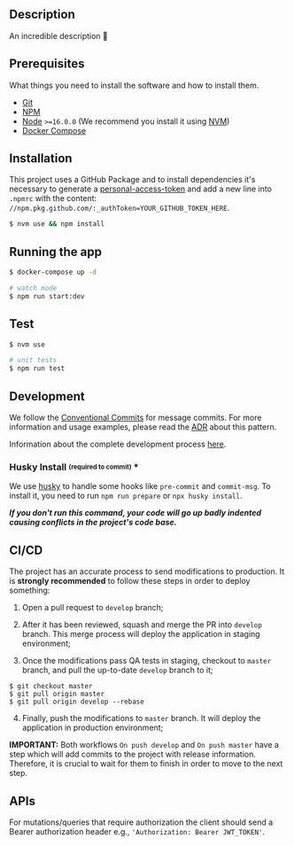 ## Description

An incredible description 🚀

## Prerequisites

What things you need to install the software and how to install them.

- [Git](https://git-scm.com/)
- [NPM](https://www.npmjs.com/)
- [Node](https://nodejs.org/en/) `>=16.0.0` (We recommend you install it using [NVM](https://github.com/nvm-sh/nvm))
- [Docker Compose](https://docs.docker.com/compose/)

## Installation

This project uses a GitHub Package and to install dependencies it's necessary to generate a [personal-access-token](https://docs.github.com/pt/authentication/keeping-your-account-and-data-secure/creating-a-personal-access-token) and add a new line into `.npmrc` with the content: `//npm.pkg.github.com/:_authToken=YOUR_GITHUB_TOKEN_HERE`.

```bash
$ nvm use && npm install
```

## Running the app

```bash
$ docker-compose up -d

# watch mode
$ npm run start:dev
```

## Test

```bash
$ nvm use

# unit tests
$ npm run test
```

## Development

We follow the [Conventional Commits](https://www.conventionalcommits.org/en/v1.0.0/) for message commits.
For more information and usage examples, please read the [ADR](https://github.com/skore-io/adrs/blob/master/doc/adr/0005-padroes-de-commits.md) about this pattern.

Information about the complete development process [here](https://github.com/skore-io/adrs/blob/master/doc/adr/0006-processo-de-desenvolvimento.md).

### Husky Install <sub><sup>(required to commit)</sup></sub> \*

We use [husky](https://www.npmjs.com/package/husky) to handle some hooks like `pre-commit` and `commit-msg`. To install it, you need to run `npm run prepare` or `npx husky install`.

**_If you don't run this command, your code will go up badly indented causing conflicts in the project's code base._**

## CI/CD

The project has an accurate process to send modifications to production. It is **strongly recommended** to follow these steps in order to deploy something:

1. Open a pull request to `develop` branch;

2. After it has been reviewed, squash and merge the PR into `develop` branch. This merge process will deploy the application in staging environment;

3. Once the modifications pass QA tests in staging, checkout to `master` branch, and pull the up-to-date `develop` branch to it;

```
$ git checkout master
$ git pull origin master
$ git pull origin develop --rebase
```

4. Finally, push the modifications to `master` branch. It will deploy the application in production environment;

**IMPORTANT:** Both workflows `On push develop` and `On push master` have a step which will add commits to the project with release information. Therefore, it is crucial to wait for them to finish in order to move to the next step.

## APIs

For mutations/queries that require authorization the client should send a Bearer authorization header e.g., `'Authorization: Bearer JWT_TOKEN'`.
